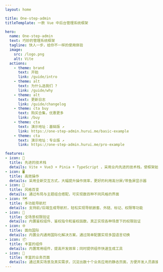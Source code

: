 ```yaml
---
layout: home

title: One-step-admin
titleTemplate: 一款 Vue 中后台管理系统框架

hero:
  name: One-step-admin
  text: 巧妙的管理系统框架
  tagline: 快人一步，给你不一样的使用体验
  image:
    src: /logo.png
    alt: Vite
  actions:
    - theme: brand
      text: 开始
      link: /guide/intro
    - theme: alt
      text: 为什么选我们 ?
      link: /guide/why
    - theme: alt
      text: 更新日志
      link: /guide/changelog
    - theme: cta buy
      text: 购买合集，优惠更多
      link: /buy
    - theme: cta
      text: 演示地址：基础版 ↗
      link: https://one-step-admin.hurui.me/basic-example
    - theme: cta
      text: 演示地址：专业版 ↗
      link: https://one-step-admin.hurui.me/pro-example

features:
- icon: 💪
  title: 先进的技术栈
  details: Vite + Vue3 + Pinia + TypeScript ，采用业内先进的技术栈，使框架始终保持新鲜
- icon: 🖥️
  title: 高效操作
  details: 采用全新交互方式，大幅提升操作效率，更好的利用高分屏/带鱼屏显示器
- icon: 🎨
  title: 风格百变
  details: 通过布局与主题组合搭配，可实现数百种不同风格的界面
- icon: 🗺️
  title: 多功能导航栏
  details: 支持前/后端生成导航栏，轻松实现导航嵌套、外链、标记、权限等功能
- icon: 🔑
  title: 全场景权限验证
  details: 内置鉴权组件、鉴权指令和鉴权函数，真正实现各种场景下的权限验证
- icon: 🌐
  title: 面向国际
  details: 内置业内通用国际化解决方案，通过简单配置实现多国语言切换
- icon: 📦
  title: 丰富的组件
  details: 内置常用组件，提高开发效率；同时提供组件快速生成工具
- icon: 📃
  title: 丰富的业务页面
  details: 通过真实场景及真实需求，沉淀出数十个业务应用的静态页面，方便开发人员直接使用
---
```


<script setup>
import { onMounted } from 'vue'
import { pureFrontendTag } from './.vitepress/utils/pureFrontendTag'
import { fetchReleaseTag } from './.vitepress/utils/fetchReleaseTag'

onMounted(() => {
  pureFrontendTag()
  fetchReleaseTag()
})
</script>